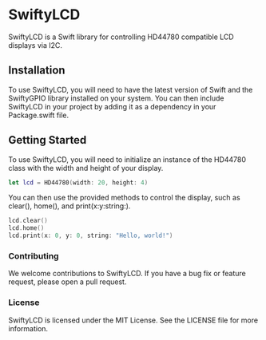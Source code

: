 # SwiftyLCD

SwiftyLCD is a Swift library for controlling HD44780 compatible LCD displays via I2C.

## Installation

To use SwiftyLCD, you will need to have the latest version of Swift and the SwiftyGPIO library installed on your system. You can then include SwiftyLCD in your project by adding it as a dependency in your Package.swift file.

## Getting Started

To use SwiftyLCD, you will need to initialize an instance of the HD44780 class with the width and height of your display.

```Swift
let lcd = HD44780(width: 20, height: 4)
```
You can then use the provided methods to control the display, such as clear(), home(), and print(x:y:string:).

```Swift
lcd.clear()
lcd.home()
lcd.print(x: 0, y: 0, string: "Hello, world!")
```

### Contributing

We welcome contributions to SwiftyLCD. If you have a bug fix or feature request, please open a pull request.

### License

SwiftyLCD is licensed under the MIT License. See the LICENSE file for more information.
